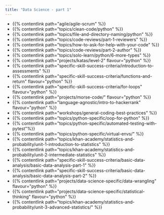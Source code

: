 ```yaml
---
title: "Data Science - part 1"
---
```


- {{% contentlink path="agile/agile-scrum" %}}
- {{% contentlink path="topics/clean-code/python" %}}
- {{% contentlink path="topics/file-and-directory-naming/python" %}}
- {{% contentlink path="topics/code-reviews/part-1-reviewers" %}}
- {{% contentlink path="topics/how-to-ask-for-help-with-your-code" %}}
- {{% contentlink path="topics/code-reviews/part-2-author" %}}
- {{% contentlink path="topics/solo-learn/python/6-more-types" %}}
- {{% contentlink path="projects/katas/level-2" flavour="python" %}}
- {{% contentlink path="specific-skill-success-criteria/introduction-to-assessments" %}}
- {{% contentlink path="specific-skill-success-criteria/functions-and-return" flavour="python" %}}
- {{% contentlink path="specific-skill-success-criteria/for-loops" flavour="python" %}}
- {{% contentlink path="projects/morse-code/" flavour="python" %}}
- {{% contentlink path="language-agnostic/intro-to-hackerrank" flavour="python" %}}
- {{% contentlink path="workshops/general-coding-best-practices" %}}
- {{% contentlink path="topics/python-specific/oop-for-python" %}}
- {{% contentlink path="topics/python-specific/automated-testing-with-pytest"%}}
- {{% contentlink path="topics/python-specific/virtual-envs/" %}}
- {{% contentlink path="topics/khan-academy/statistics-and-probability/unit-1-introduction-to-statistics" %}}
- {{% contentlink path="topics/khan-academy/statistics-and-probability/unit-2-intermediate-statistics" %}}
- {{% contentlink path="specific-skill-success-criteria/basic-data-analysis/basic-data-analysis-part-1" %}}
- {{% contentlink path="specific-skill-success-criteria/basic-data-analysis/basic-data-analysis-part-2" %}}
- {{% contentlink path="projects/data-science-specific/data-wrangling" flavour="python" %}}
- {{% contentlink path="projects/data-science-specific/statistical-thinking" flavour="python" %}}
- {{% contentlink path="topics/khan-academy/statistics-and-probability/unit-3-advanced-statistics/" %}}